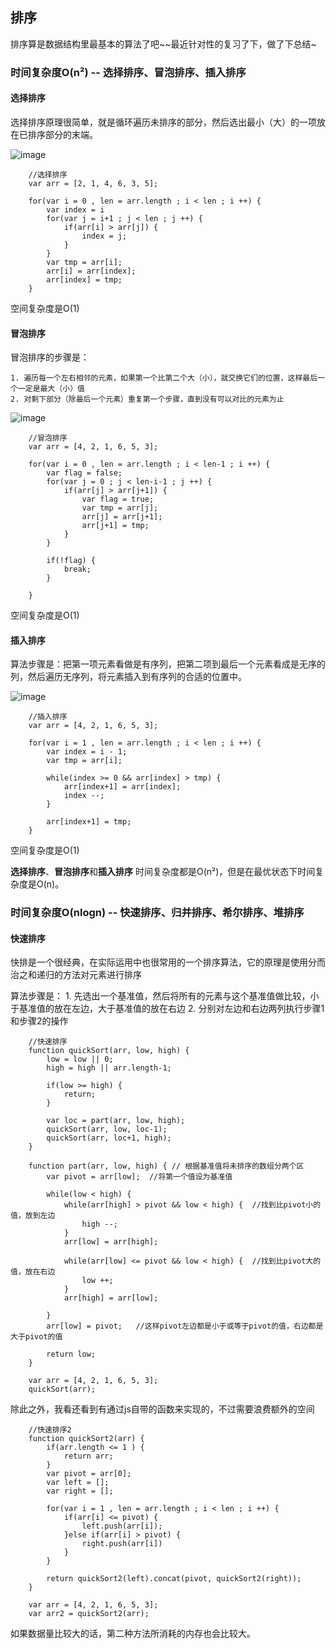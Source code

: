 ## 排序

排序算是数据结构里最基本的算法了吧~~最近针对性的复习了下，做了下总结~

### 时间复杂度O(n²) -- 选择排序、冒泡排序、插入排序

#### 选择排序

选择排序原理很简单，就是循环遍历未排序的部分，然后选出最小（大）的一项放在已排序部分的末端。

![image](https://github.com/yukiyuki1900/Data-Structures-and-Algorithms/blob/master/%E6%8E%92%E5%BA%8F/selectionSort.gif)

```
    //选择排序
    var arr = [2, 1, 4, 6, 3, 5];

    for(var i = 0 , len = arr.length ; i < len ; i ++) {
        var index = i
        for(var j = i+1 ; j < len ; j ++) {
            if(arr[i] > arr[j]) {
                index = j;
            }
        }
        var tmp = arr[i];
        arr[i] = arr[index];
        arr[index] = tmp;
    }
```

空间复杂度是O(1)


#### 冒泡排序

冒泡排序的步骤是：

    1. 遍历每一个左右相邻的元素，如果第一个比第二个大（小），就交换它们的位置，这样最后一个一定是最大（小）值
    2. 对剩下部分（除最后一个元素）重复第一个步骤，直到没有可以对比的元素为止

![image](https://github.com/yukiyuki1900/Data-Structures-and-Algorithms/blob/master/%E6%8E%92%E5%BA%8F/bubbleSort.gif)

```
    //冒泡排序
    var arr = [4, 2, 1, 6, 5, 3];

    for(var i = 0 , len = arr.length ; i < len-1 ; i ++) {
        var flag = false;
        for(var j = 0 ; j < len-i-1 ; j ++) {
            if(arr[j] > arr[j+1]) {
                var flag = true;
                var tmp = arr[j];
                arr[j] = arr[j+1];
                arr[j+1] = tmp;
            }
        }

        if(!flag) {
            break;
        }
        
    }
```

空间复杂度是O(1)


#### 插入排序

算法步骤是：把第一项元素看做是有序列，把第二项到最后一个元素看成是无序的列，然后遍历无序列，将元素插入到有序列的合适的位置中。

![image](https://github.com/yukiyuki1900/Data-Structures-and-Algorithms/blob/master/%E6%8E%92%E5%BA%8F/insertionSort.gif)

```
    //插入排序
    var arr = [4, 2, 1, 6, 5, 3];

    for(var i = 1 , len = arr.length ; i < len ; i ++) {
        var index = i - 1;
        var tmp = arr[i];

        while(index >= 0 && arr[index] > tmp) {
            arr[index+1] = arr[index];
            index --;
        }

        arr[index+1] = tmp;
    }
```

空间复杂度是O(1)

**选择排序**、**冒泡排序**和**插入排序** 时间复杂度都是O(n²)，但是在最优状态下时间复杂度是O(n)。


### 时间复杂度O(nlogn) -- 快速排序、归并排序、希尔排序、堆排序

#### 快速排序

快排是一个很经典，在实际运用中也很常用的一个排序算法，它的原理是使用分而治之和递归的方法对元素进行排序

算法步骤是：
    1. 先选出一个基准值，然后将所有的元素与这个基准值做比较，小于基准值的放在左边，大于基准值的放在右边
    2. 分别对左边和右边两列执行步骤1和步骤2的操作

```
    //快速排序
    function quickSort(arr, low, high) {
        low = low || 0;
        high = high || arr.length-1;

        if(low >= high) {
            return;
        }

        var loc = part(arr, low, high);
        quickSort(arr, low, loc-1);
        quickSort(arr, loc+1, high);
    }

    function part(arr, low, high) { // 根据基准值将未排序的数组分两个区
        var pivot = arr[low];  //将第一个值设为基准值

        while(low < high) {
            while(arr[high] > pivot && low < high) {  //找到比pivot小的值，放到左边
                high --;
            }
            arr[low] = arr[high];

            while(arr[low] <= pivot && low < high) {  //找到比pivot大的值，放在右边
                low ++;
            }
            arr[high] = arr[low];

        }
        arr[low] = pivot;   //这样pivot左边都是小于或等于pivot的值，右边都是大于pivot的值

        return low;
    }

    var arr = [4, 2, 1, 6, 5, 3];
    quickSort(arr);
```

除此之外，我看还看到有通过js自带的函数来实现的，不过需要浪费额外的空间

```
    //快速排序2
    function quickSort2(arr) {
        if(arr.length <= 1 ) {
            return arr;
        }
        var pivot = arr[0];
        var left = [];
        var right = [];

        for(var i = 1 , len = arr.length ; i < len ; i ++) {
            if(arr[i] <= pivot) {
                left.push(arr[i]);
            }else if(arr[i] > pivot) {
                right.push(arr[i])
            }
        }

        return quickSort2(left).concat(pivot, quickSort2(right));
    }

    var arr = [4, 2, 1, 6, 5, 3];
    var arr2 = quickSort2(arr);
```

如果数据量比较大的话，第二种方法所消耗的内存也会比较大。
